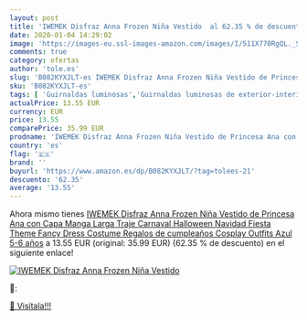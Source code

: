 ```yaml
---
layout: post
title: 'IWEMEK Disfraz Anna Frozen Niña Vestido  al 62.35 % de descuento'
date: 2020-01-04 14:29:02
image: 'https://images-eu.ssl-images-amazon.com/images/I/511X770RgQL._SL400_.jpg'
comments: true
category: ofertas
author: 'tole.es'
slug: 'B082KYXJLT-es IWEMEK Disfraz Anna Frozen Niña Vestido de Princesa Ana...'
sku: 'B082KYXJLT-es'
tags: [ 'Guirnaldas luminosas','Guirnaldas luminosas de exterior-interior','Guirnaldas luminosas de interior','Iluminación','navidad', ]
actualPrice: 13.55 EUR
currency: EUR
price: 13.55
comparePrice: 35.99 EUR
prodname: 'IWEMEK Disfraz Anna Frozen Niña Vestido de Princesa Ana con Capa Manga Larga Traje Carnaval Halloween Navidad Fiesta Theme Fancy Dress Costume Regalos de cumpleaños Cosplay Outfits Azul 5-6 años'
country: 'es'
flag: '🇪🇸'
brand: ''
buyurl: 'https://www.amazon.es/dp/B082KYXJLT/?tag=tolees-21'
descuento: '62.35'
average: '13.55'
---
```


Ahora mismo tienes [IWEMEK Disfraz Anna Frozen Niña Vestido de Princesa Ana con Capa Manga Larga Traje Carnaval Halloween Navidad Fiesta Theme Fancy Dress Costume Regalos de cumpleaños Cosplay Outfits Azul 5-6 años](https://www.amazon.es/dp/B082KYXJLT/?tag=tolees-21) a 13.55 EUR (original: 35.99 EUR) (62.35 %  de descuento) en el siguiente enlace!

[![IWEMEK Disfraz Anna Frozen Niña Vestido ](https://images-eu.ssl-images-amazon.com/images/I/511X770RgQL._SL400_.jpg)](https://www.amazon.es/dp/B082KYXJLT/?tag=tolees-21)

🔎:


[🛒 Visítala!!!](https://www.amazon.es/dp/B082KYXJLT/?tag=tolees-21)

